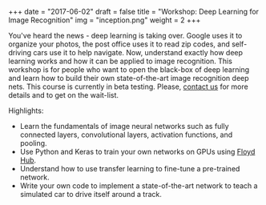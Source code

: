 +++
date = "2017-06-02"
draft = false
title = "Workshop: Deep Learning for Image Recognition"
img = "inception.png"
weight = 2
+++

You've heard the news - deep learning is taking over. Google uses it to organize your photos, the post office uses it to read zip codes, and self-driving cars use it to help navigate. Now, understand exactly how deep learning works and how it can be applied to image recognition. This workshop is for people who want to open the black-box of deep learning and learn how to build their own state-of-the-art image recognition deep nets. This course is currently in beta testing. Please, [contact us](mailto:schoolofdatasci@gmail.com) for more details and to get on the wait-list. 

Highlights:

* Learn the fundamentals of image neural networks such as fully connected layers, convolutional layers, activation functions, and pooling.
* Use Python and Keras to train your own networks on GPUs using [Floyd Hub](https://www.floydhub.com/).
* Understand how to use transfer learning to fine-tune a pre-trained network.
* Write your own code to implement a state-of-the-art network to teach a simulated car to drive itself around a track.
